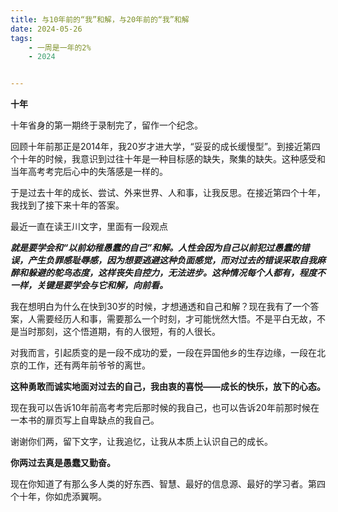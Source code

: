 ```yaml
---
title: 与10年前的“我”和解，与20年前的“我”和解
date: 2024-05-26
tags:
    - 一周是一年的2%
    - 2024


---
```


  

**十年**

十年省身的第一期终于录制完了，留作一个纪念。



回顾十年前那正是2014年，我20岁才进大学，“妥妥的成长缓慢型”。到接近第四个十年的时候，我意识到过往十年是一种目标感的缺失，聚集的缺失。这种感受和当年高考考完后心中的失落感是一样的。



于是过去十年的成长、尝试、外来世界、人和事，让我反思。在接近第四个十年，我找到了接下来十年的答案。



最近一直在读王川文字，里面有一段观点





***就是要学会和“以前幼稚愚蠢的自己”和解。人性会因为自己以前犯过愚蠢的错误，产生负罪感耻辱感，因为想要逃避这种负面感觉，而对过去的错误采取自我麻醉和躲避的鸵鸟态度，这样丧失自控力，无法进步。这种情况每个人都有，程度不一样，关键是要学会与它和解，向前看。***





我在想明白为什么在快到30岁的时候，才想通透和自己和解？现在我有了一个答案，人需要经历人和事，需要那么一个时刻，才可能恍然大悟。不是平白无故，不是当时那刻，这个悟道期，有的人很短，有的人很长。



对我而言，引起质变的是一段不成功的爱，一段在异国他乡的生存边缘，一段在北京的工作，还有两年前爷爷的离世。



**这种勇敢而诚实地面对过去的自己，我由衷的喜悦——成长的快乐，放下的心态。**



现在我可以告诉10年前高考考完后那时候的我自己，也可以告诉20年前那时候在一本书的扉页写上自卑缺点的我自己。

谢谢你们两，留下文字，让我追忆，让我从本质上认识自己的成长。



**你两过去真是愚蠢又勤奋。**



现在你知道了有那么多人类的好东西、智慧、最好的信息源、最好的学习者。第四个十年，你如虎添翼啊。